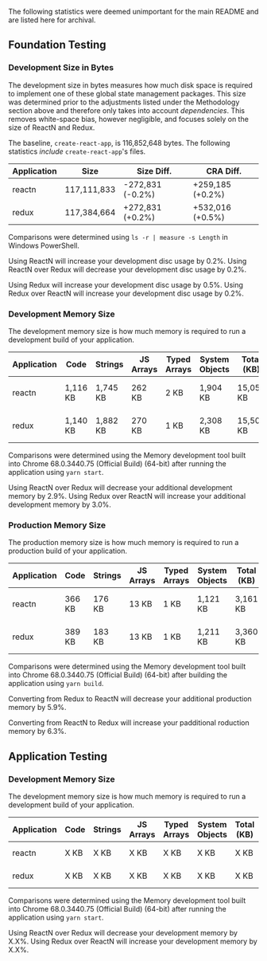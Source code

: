 The following statistics were deemed unimportant for the main README and are listed here for archival.

## Foundation Testing

### Development Size in Bytes

The development size in bytes measures how much disk space is required to implement one of these global state management packages.
This size was determined prior to the adjustments listed under the Methodology section above and therefore only takes into account _dependencies_.
This removes white-space bias, however negligible, and focuses solely on the size of ReactN and Redux.

The baseline, `create-react-app`, is 116,852,648 bytes. The following statistics _include_ `create-react-app`'s files.

| Application | Size        | Size Diff.       | CRA Diff.        |
| ----------- | ----------- | ---------------- | ---------------- |
| reactn      | 117,111,833 | -272,831 (-0.2%) | +259,185 (+0.2%) |
| redux       | 117,384,664 | +272,831 (+0.2%) | +532,016 (+0.5%) |

Comparisons were determined using `ls -r | measure -s Length` in Windows PowerShell.

Using ReactN will increase your development disc usage by 0.2%.
Using ReactN over Redux will decrease your development disc usage by 0.2%.

Using Redux will increase your development disc usage by 0.5%.
Using Redux over ReactN will increase your development disc usage by 0.2%.

### Development Memory Size

The development memory size is how much memory is required to run a development build of your application.

| Application | Code     | Strings  | JS Arrays | Typed Arrays | System Objects | Total (KB) | Total (MB) | Total Diff.     |
| ----------- | -------- | -------- | --------- | ------------ | -------------- | ---------- | ---------- | --------------- |
| reactn      | 1,116 KB | 1,745 KB | 262 KB    | 2 KB         | 1,904 KB       | 15,056 KB  | 14.7 MB    | -452 KB (-2.9%) |
| redux       | 1,140 KB | 1,882 KB | 270 KB    | 1 KB         | 2,308 KB       | 15,508 KB  | 15.1 MB    | +452 KB (+3.0%) |

Comparisons were determined using the Memory development tool built into Chrome 68.0.3440.75 (Official Build) (64-bit) after running the application using `yarn start`.

Using ReactN over Redux will decrease your additional development memory by 2.9%.
Using Redux over ReactN will increase your additional development memory by 3.0%.

### Production Memory Size

The production memory size is how much memory is required to run a production build of your application.

| Application | Code   | Strings  | JS Arrays | Typed Arrays | System Objects | Total (KB) | Total (MB) | Total Diff.     |
| ----------- | ------ | -------- | --------- | ------------ | -------------- | ---------- | ---------- | --------------- |
| reactn      | 366 KB | 176 KB   | 13 KB     | 1 KB         | 1,121 KB       | 3,161 KB   | 3.1 MB     | -199 KB (-5.9%) |
| redux       | 389 KB | 183 KB   | 13 KB     | 1 KB         | 1,211 KB       | 3,360 KB   | 3.3 MB     | +199 KB (+6.3%) |

Comparisons were determined using the Memory development tool built into Chrome 68.0.3440.75 (Official Build) (64-bit) after building the application using `yarn build`.

Converting from Redux to ReactN will decrease your additional production memory by 5.9%.

Converting from ReactN to Redux will increase your padditional roduction memory by 6.3%.

## Application Testing

### Development Memory Size

The development memory size is how much memory is required to run a development build of your application.

| Application | Code     | Strings  | JS Arrays | Typed Arrays | System Objects | Total (KB) | Total (MB) | Total Diff.     |
| ----------- | -------- | -------- | --------- | ------------ | -------------- | ---------- | ---------- | --------------- |
| reactn      | X KB | X KB | X KB    | X KB         | X KB       | X KB  | X MB    | -X KB (-X.X%) |
| redux       | X KB | X KB | X KB    | X KB         | X KB       | X KB  | X MB    | +X KB (+X.X%) |

Comparisons were determined using the Memory development tool built into Chrome 68.0.3440.75 (Official Build) (64-bit) after running the application using `yarn start`.

Using ReactN over Redux will decrease your development memory by X.X%.
Using Redux over ReactN will increase your development memory by X.X%.
